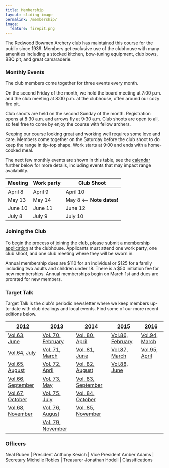 ```yaml
---
title: Membership
layout: sliding-image
permalink: /membership/
image:
  feature: firepit.png
---
```


The Redwood Bowmen Archery club has maintained this course for the public since 1939.
Members get exclusive use of the clubhouse with many amenities including a stocked kitchen, bow-tuning equipment, club bows, BBQ pit, and great camaraderie.

### Monthly Events

The club members come together for three events every month.

On the second Friday of the month, we hold the board meeting at 7:00 p.m. and the club meeting at 8:00 p.m. at the clubhouse, often around our cozy fire pit.

Club shoots are held on the second Sunday of the month.
Registration opens at 8:30 a.m. and arrows fly at 9:30 a.m.
Club shoots are open to all, so feel free to come by enjoy the course with fellow archers.

Keeping our course looking great and working well requires some love and care.
Members come together on the Saturday before the club shoot to do keep the range in tip-top shape.
Work starts at 9:00 and ends with a home-cooked meal.

The next few monthly events are shown in this table, see the [calendar](/calendar/) further below
for more details, including events that may impact range availability.

Meeting   | Work party   | Club Shoot
----------|--------------|-----------
April 8   | April 9      | April 10
May 13    | May 14       | May 8  **<-- Note dates!**
June 10   | June 11      | June 12
July 8    | July 9       | July 10

### Joining the Club

To begin the process of joining the club, please submit [a membership application](/files/joinrebo.pdf) at the clubhouse.
Applicants must attend one work party, one club shoot, and one club meeting where they will be sworn in.

Annual membership dues are $110 for an individual or $125 for a family including two adults and children under 18.
There is a $50 initiation fee for new memberships.
Annual memberships begin on March 1st and dues are prorated for new members.

### Target Talk

Target Talk is the club's periodic newsletter where we keep members up-to-date with club dealings and local events.
Find some of our more recent editions below.

|         2012            |         2013            |         2014             |        2015            | 2016 |
|-------------------------|-------------------------|--------------------------|------------------------|------|
|[Vol.63, June][v63]      |[Vol. 70, February][v70] |[Vol. 80, April][v80]     |[Vol.86, February][v86] |[Vol.94, March][v94]|
|[Vol.64, July][v64]      |[Vol. 71, March][v71]    |[Vol. 81, June][v81]      |[Vol.87, March][v87]    |[Vol.95, April][v95]|
|[Vol.65, August][v65]    |[Vol. 72, April][v72]    |[Vol. 82, August][v82]    |[Vol.88, June][v88]     | |
|[Vol.66, September][v66] |[Vol. 73, May][v73]      |[Vol. 83, September][v83] |                        | |
|[Vol.67, October][v67]   |[Vol. 75, July][v75]     |[Vol. 84, October][v84]   |                        | |
|[Vol.68, November][v68]  |[Vol. 76, August][v76]   |[Vol. 85, November][v85]  |                        | |
|                         |[Vol. 79, November][v79] |                          |                        | |

[v63]: </files/tt/Target Talk - Vol 63.pdf>
[v64]: </files/tt/Target Talk - Vol 64.pdf>
[v65]: </files/tt/Target Talk - Vol 65.pdf>
[v66]: </files/tt/Target Talk - Vol 66.pdf>
[v67]: </files/tt/Target Talk - Vol 67.pdf>
[v68]: </files/tt/Target Talk - Vol 68.pdf>
[v70]: </files/tt/Target Talk - Vol 70.pdf>
[v71]: </files/tt/Target Talk - Vol 71.pdf>
[v72]: </files/tt/Target Talk - Vol 72.pdf>
[v73]: </files/tt/Target Talk - Vol 73.pdf>
[v75]: </files/tt/Target Talk - Vol 75.pdf>
[v76]: </files/tt/Target Talk - Vol 76.pdf>
[v79]: </files/tt/Target Talk - Vol 79.pdf>
[v80]: </files/tt/Target Talk - Vol 80.pdf>
[v81]: </files/tt/Target Talk - Vol 81.pdf>
[v82]: </files/tt/Target Talk - Vol 82.pdf>
[v83]: </files/tt/Target Talk - Vol 83.pdf>
[v84]: </files/tt/Target Talk - Vol 84.pdf>
[v85]: </files/tt/Target Talk - Vol 85.pdf>
[v86]: </files/tt/Target Talk - Vol 86.pdf>
[v87]: </files/tt/Target Talk - Vol 87.pdf>
[v88]: </files/tt/Target Talk - Vol 88.pdf>
[v94]: </files/tt/Target Talk - Vol 94.pdf>
[v95]: </files/tt/Target Talk - Vol 95.pdf>


### Officers

Neal Ruben      | President
Anthony Kesich  | Vice President
Amber Adams     | Secretary
Michelle Robles | Treasurer
Jonathan Hodell | Classifications
